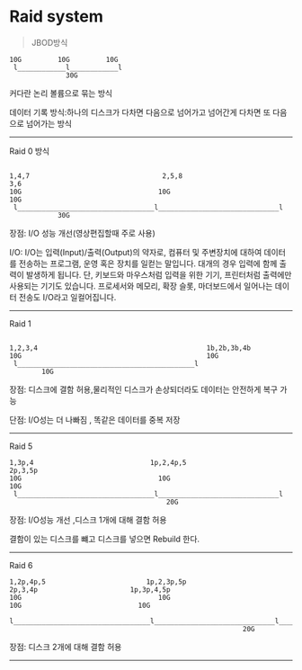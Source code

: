 # Raid system

> JBOD방식

```
10G         10G         10G
 l____________l____________l
              30G
```
커다란 논리 볼륨으로 묶는 방식 

데이터 기록 방식:하나의 디스크가 다차면 다음으로 넘어가고 넘어간게 다차면 또 다음으로 넘어가는 방식

_________________________________________________________________________________________________________________

Raid 0 방식



```

1,4,7                                 2,5,8                               3,6
10G                                  10G                               10G
 l__________________________________l______________________________l
            30G    
```


장점: I/O 성능 개선(영상편집할때 주로 사용) 

I/O: I/O는 입력(Input)/출력(Output)의 약자로, 컴퓨터 및 주변장치에 대하여 데이터를 전송하는 프로그램, 운영 혹은 장치를 일컫는 말입니다. 
대개의 경우 입력에 함께 출력이 발생하게 됩니다. 단, 키보드와 마우스처럼 입력을 위한 기기, 프린터처럼 출력에만 사용되는 기기도 있습니다. 
프로세서와 메모리, 확장 슬롯, 마더보드에서 일어나는 데이터 전송도 I/O라고 일컬어집니다.

_______________________________________________________________________________________________________________________________________________________

Raid 1


```

1,2,3,4                                          1b,2b,3b,4b
10G                                              10G
 l____________________________________________l
        10G
```
장점: 디스크에 결함 허용,물리적인 디스크가 손상되더라도 데이터는 안전하게 복구 가능

단점: I/O성는 더 나빠짐 , 똑같은 데이터를 중복 저장


__________________________________________________________________________________________________

Raid 5
```
1,3p,4                             1p,2,4p,5                          2p,3,5p
10G                                  10G                               10G
 l__________________________________l______________________________l
                                       20G 
```
장점: I/O성능 개선 ,디스크 1개에 대해 결함 허용

결함이 있는 디스크를 뺴고 디스크를 넣으면 Rebuild 한다.


_____________________________________________________________________________

Raid 6



```
1,2p,4p,5                         1p,2,3p,5p                        2p,3,4p                       1p,3p,4,5p
10G                                  10G                               10G                             10G
 l__________________________________l______________________________l____________________________l
                                                          20G
```
 장점: 디스크 2개에 대해 결함 허용


_____________________________________________________________________________________________________________



















   